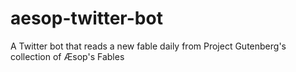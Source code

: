 # aesop-twitter-bot
A Twitter bot that reads a new fable daily from Project Gutenberg's collection of Æsop's Fables
